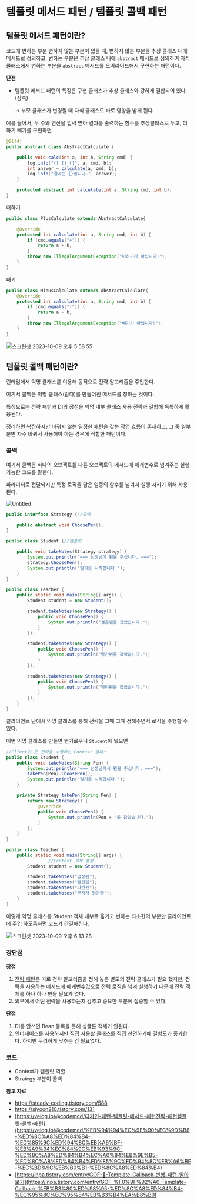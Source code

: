 # 템플릿 메서드 패턴 / 템플릿 콜백 패턴

## 템플릿 메서드 패턴이란?

코드에 변하는 부분 변하지 않는 부분이 있을 때, 변하지 않는 부분을 추상 클래스 내에 메서드로 정의하고, 변하는 부분은 추상 클래스 내에 `abstract` 메서드로 정의하여 자식 클래스에서 변하는 부분을 `abstract` 메서드를 오버라이드해서 구현하는 패턴이다.

**단점**

- 템플릿 메서드 패턴의 특징은 구현 클래스가 추상 클래스와 강하게 결합되어 있다.(상속)
    
    → 부모 클래스가 변경될 때 자식 클래스도 바로 영향을 받게 된다.
    

예를 들어서, 두 수와 연산을 입력 받아 결과를 출력하는 함수를 추상클래스로 두고, 더하기 빼기를 구현하면

```java
@Slf4j
public abstract class AbstractCalculate {

    public void calc(int a, int b, String cmd) {
        log.info("{} {} {}", a, cmd, b);
        int answer = calculate(a, cmd, b);
        log.info("결과는 {}입니다.", answer);
    }

    protected abstract int calculate(int a, String cmd, int b);
}
```

더하기

```java
public class PlusCalculate extends AbstractCalculate{

    @Override
    protected int calculate(int a, String cmd, int b) {
        if (cmd.equals("+")) {
            return a + b;
        }
        throw new IllegalArgumentException("더하기가 아닙니다!");
    }
}
```

빼기

```java
public class MinusCalculate extends AbstractCalculate{
    @Override
    protected int calculate(int a, String cmd, int b) {
        if (cmd.equals("-")) {
            return a - b;
        }
        throw new IllegalArgumentException("빼기가 아닙니다!");
    }
}
```

![스크린샷 2023-10-09 오후 5 58 55](https://github.com/mo2-Study-Group/StudyGroup/assets/112863029/d7546881-d2a0-488f-82ac-c58927e7bb32)


## 템플릿 콜백 패턴이란?

런타임에서 익명 클래스를 이용해 동적으로 전략 알고리즘을 주입한다.

여기서 콜백은 익명 클래스(람다)를 만들어진 메서드를 칭하는 것이다.

특징으로는 전략 패턴과 DI의 장점을 익명 내부 클래스 사용 전략과 결합해 독특하게 활용된다.

정리하면 복잡하지만 바뀌지 않는 일정한 패턴을 갖는 작업 흐름이 존재하고, 그 중 일부분만 자주 바꿔서 사용해야 하는 경우에 적합한 패턴이다.

### 콜백

여기서 콜백은 하나의 오브젝트를 다른 오브젝트의 메서드에 매개변수로 넘겨주는 실행 가능한 코드를 말한다.

파라미터로 전달되지만 특정 로직을 담은 일종의 함수를 넘겨서 실행 시키기 위해 사용된다.

![Untitled](https://github.com/mo2-Study-Group/StudyGroup/assets/112863029/7f4e58ac-c912-4376-9503-075ebb2d3859)

```java
public interface Strategy {//콜백

    public abstract void ChoosePen();
}

public class Student {//템플릿

    public void takeNotes(Strategy strategy) {
        System.out.println("=== 선생님이 펜을 주십니다. ===");
        strategy.ChoosePen();
        System.out.println("필기를 시작합니다.");
    }
}

public class Teacher {
    public static void main(String[] args) {
        Student student = new Student();

        student.takeNotes(new Strategy() {
            public void ChoosePen() {
                System.out.println("검은펜을 잡았습니다.");
            }
        });

        student.takeNotes(new Strategy() {
            public void ChoosePen() {
                System.out.println("빨간펜을 잡았습니다.");
            }
        });

        student.takeNotes(new Strategy() {
            public void ChoosePen() {
                System.out.println("파란펜을 잡았습니다.");
            }
        });
    }
}
```

클라이언트 단에서 익명 클래스를 통해 전략을 그때 그때 정해주면서 로직을 수행할 수 있다.

매번 익명 클래스를 만들면 번거로우니 `Student`에 넣으면

```java
//Client가 준 전략을 수행하는 Context 클래스
public class Student {
    public void takeNotes(String Pen) {
        System.out.println("=== 선생님께서 펜을 주십니다. ===");
        takePen(Pen).ChoosePen();
        System.out.println("필기를 시작합니다.");
    }

    private Strategy takePen(String Pen) {
        return new Strategy() {
            @Override
            public void ChoosePen() {
                System.out.println(Pen + "을 잡았습니다.");
            }
        };
    }
}

public class Teacher {
    public static void main(String[] args) {
				//Context 객체 생성
        Student student = new Student();

        student.takeNotes("검정펜");
        student.takeNotes("빨간펜");
        student.takeNotes("파란펜");
        student.takeNotes("무지개 형관펜");
    }
}
```

이렇게 익명 클래스를 Student 객체 내부로 옮기고 변하는 최소한의 부분만 클라이언트에 주입 하도록하면 코드가 간결해진다.

![스크린샷 2023-10-09 오후 6 13 28](https://github.com/mo2-Study-Group/StudyGroup/assets/112863029/cc52bd34-ac82-4555-8f7e-abd9c7f3c087)

### 장단점

**장점**

1. [전략 패턴](전략패턴.md)은 따로 전략 알고리즘을 정해 놓은 별도의 전략 클래스가 필요 했지만, 전략을 사용하는 메서드에 메개변수값으로 전력 로직을 넘겨 실행하기 때문에 전략 객체를 하나 하나 만들 필요가 없다. 
2. 외부에서 어떤 전략을 사용하는지 감추고 중요한 부분에 집중할 수 있다.

**단점**

1. DI를 안쓰면 Bean 등록을 못해 싱글톤 객체가 안된다.
2. 인터페이스를 사용하지만 직접 사용할 클래스를 직접 선언하기에 결함도가 증가한다. 하지만 무리하게 낮추는 건 필요없다.

### 코드

- Context가 템플릿 역할
- Strategy 부분이 콜백

**참고 자료**

- <https://steady-coding.tistory.com/588>
- <https://siyoon210.tistory.com/131>
- [https://velog.io/@codemcd/디자인-패턴-템플릿-메서드-패턴전략-패턴템플릿-콜백-패턴](https://velog.io/@codemcd/%EB%94%94%EC%9E%90%EC%9D%B8-%ED%8C%A8%ED%84%B4-%ED%85%9C%ED%94%8C%EB%A6%BF-%EB%A9%94%EC%84%9C%EB%93%9C-%ED%8C%A8%ED%84%B4%EC%A0%84%EB%9E%B5-%ED%8C%A8%ED%84%B4%ED%85%9C%ED%94%8C%EB%A6%BF-%EC%BD%9C%EB%B0%B1-%ED%8C%A8%ED%84%B4)
- [https://inpa.tistory.com/entry/GOF-💠-Template-Callback-변형-패턴-알아보기](https://inpa.tistory.com/entry/GOF-%F0%9F%92%A0-Template-Callback-%EB%B3%80%ED%98%95-%ED%8C%A8%ED%84%B4-%EC%95%8C%EC%95%84%EB%B3%B4%EA%B8%B0)
